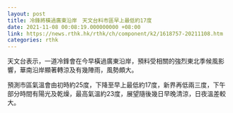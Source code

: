 ```yaml
---
layout: post
title: 冷鋒將橫過廣東沿岸　天文台料市區早上最低約17度
date: 2021-11-08 00:08:19.000000000 +08:00
link: https://news.rthk.hk/rthk/ch/component/k2/1618757-20211108.htm
categories: rthk
---
```


天文台表示，一道冷鋒會在今早橫過廣東沿岸，預料受相關的強烈東北季候風影響，華南沿岸顯著轉涼及有幾陣雨，風勢頗大。

預測市區氣溫會由初時約25度，下降至早上最低約17度，新界再低兩三度，下午部分時間有陽光及乾燥，最高氣溫約23度，展望隨後幾日早晚清涼，日夜溫差較大。
